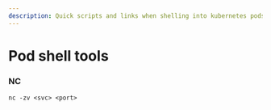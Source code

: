 ```yaml
---
description: Quick scripts and links when shelling into kubernetes pods
---
```


# Pod shell tools

### NC

```
nc -zv <svc> <port>
```
